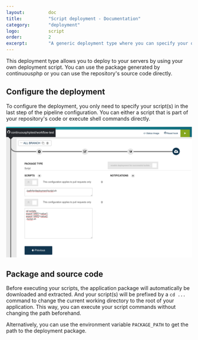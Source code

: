 ```yaml
---
layout:         doc
title:          "Script deployment - Documentation"
category:       "deployment"
logo:           script
order:          2
excerpt:        "A generic deployment type where you can specify your own deployment script."
---
```


This deployment type allows you to deploy to your servers by using your own deployment script. You can use the package
generated by continuousphp or you can use the repository's source code directly.

## Configure the deployment
To configure the deployment, you only need to specify your script(s) in the last step of the pipeline configuration.
You can either a script that is part of your repository's code or execute shell commands directly.

![Script Deployment configuration](/assets/doc/deployment/script/configuration.png)

## Package and source code
Before executing your scripts, the application package will automatically be downloaded and extracted. And your script(s) will
be prefixed by a `cd ...` command to change the current working directory to the root of your application. This way, you can
execute your script commands without changing the path beforehand.

Alternatively, you can use the environment variable `PACKAGE_PATH` to get the path to the deployment package.

